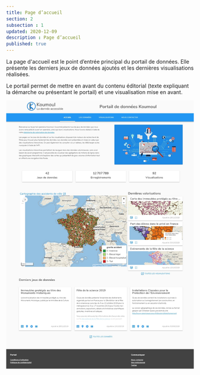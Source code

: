 ```yaml
---
title: Page d’accueil
section: 2
subsection : 1
updated: 2020-12-09
description : Page d’accueil
published: true
---
```


La page d'accueil est le point d’entrée principal du portail de données.
Elle présente les derniers jeux de données ajoutés et les dernières visualisations réalisées.

Le portail permet de mettre en avant du contenu éditorial (texte expliquant la démarche ou présentant le portail) et une visualisation mise en avant.

<img src="../../static/images/functional-presentation/acceuil.jpg" alt="Page d’accueil"></img>

